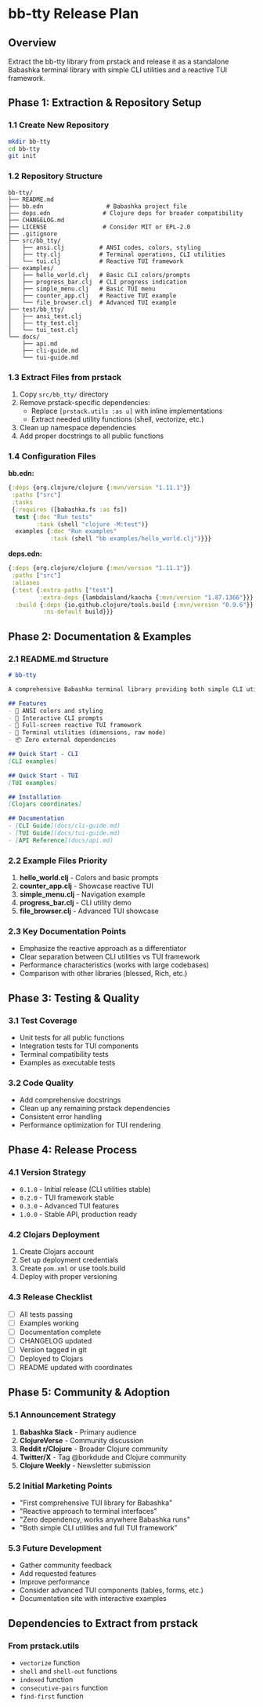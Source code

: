 # bb-tty Release Plan

## Overview
Extract the bb-tty library from prstack and release it as a standalone Babashka terminal library with simple CLI utilities and a reactive TUI framework.

## Phase 1: Extraction & Repository Setup

### 1.1 Create New Repository
```bash
mkdir bb-tty
cd bb-tty
git init
```

### 1.2 Repository Structure
```
bb-tty/
├── README.md
├── bb.edn                  # Babashka project file
├── deps.edn               # Clojure deps for broader compatibility
├── CHANGELOG.md
├── LICENSE                # Consider MIT or EPL-2.0
├── .gitignore
├── src/bb_tty/
│   ├── ansi.clj          # ANSI codes, colors, styling
│   ├── tty.clj           # Terminal operations, CLI utilities
│   └── tui.clj           # Reactive TUI framework
├── examples/
│   ├── hello_world.clj   # Basic CLI colors/prompts
│   ├── progress_bar.clj  # CLI progress indication
│   ├── simple_menu.clj   # Basic TUI menu
│   ├── counter_app.clj   # Reactive TUI example
│   └── file_browser.clj  # Advanced TUI example
├── test/bb_tty/
│   ├── ansi_test.clj
│   ├── tty_test.clj
│   └── tui_test.clj
└── docs/
    ├── api.md
    ├── cli-guide.md
    └── tui-guide.md
```

### 1.3 Extract Files from prstack
1. Copy `src/bb_tty/` directory
2. Remove prstack-specific dependencies:
   - Replace `[prstack.utils :as u]` with inline implementations
   - Extract needed utility functions (shell, vectorize, etc.)
3. Clean up namespace dependencies
4. Add proper docstrings to all public functions

### 1.4 Configuration Files

**bb.edn:**
```clojure
{:deps {org.clojure/clojure {:mvn/version "1.11.1"}}
 :paths ["src"]
 :tasks
 {:requires ([babashka.fs :as fs])
  test {:doc "Run tests"
        :task (shell "clojure -M:test")}
  examples {:doc "Run examples"
            :task (shell "bb examples/hello_world.clj")}}}
```

**deps.edn:**
```clojure
{:deps {org.clojure/clojure {:mvn/version "1.11.1"}}
 :paths ["src"]
 :aliases
 {:test {:extra-paths ["test"]
         :extra-deps {lambdaisland/kaocha {:mvn/version "1.87.1366"}}}
  :build {:deps {io.github.clojure/tools.build {:mvn/version "0.9.6"}}
          :ns-default build}}}
```

## Phase 2: Documentation & Examples

### 2.1 README.md Structure
```markdown
# bb-tty

A comprehensive Babashka terminal library providing both simple CLI utilities and a reactive TUI framework.

## Features
- 🎨 ANSI colors and styling
- 💬 Interactive CLI prompts
- 📱 Full-screen reactive TUI framework
- 🔧 Terminal utilities (dimensions, raw mode)
- 📦 Zero external dependencies

## Quick Start - CLI
[CLI examples]

## Quick Start - TUI
[TUI examples]

## Installation
[Clojars coordinates]

## Documentation
- [CLI Guide](docs/cli-guide.md)
- [TUI Guide](docs/tui-guide.md)
- [API Reference](docs/api.md)
```

### 2.2 Example Files Priority
1. **hello_world.clj** - Colors and basic prompts
2. **counter_app.clj** - Showcase reactive TUI
3. **simple_menu.clj** - Navigation example
4. **progress_bar.clj** - CLI utility demo
5. **file_browser.clj** - Advanced TUI showcase

### 2.3 Key Documentation Points
- Emphasize the reactive approach as a differentiator
- Clear separation between CLI utilities vs TUI framework
- Performance characteristics (works with large codebases)
- Comparison with other libraries (blessed, Rich, etc.)

## Phase 3: Testing & Quality

### 3.1 Test Coverage
- Unit tests for all public functions
- Integration tests for TUI components
- Terminal compatibility tests
- Examples as executable tests

### 3.2 Code Quality
- Add comprehensive docstrings
- Clean up any remaining prstack dependencies
- Consistent error handling
- Performance optimization for TUI rendering

## Phase 4: Release Process

### 4.1 Version Strategy
- `0.1.0` - Initial release (CLI utilities stable)
- `0.2.0` - TUI framework stable
- `0.3.0` - Advanced TUI features
- `1.0.0` - Stable API, production ready

### 4.2 Clojars Deployment
1. Create Clojars account
2. Set up deployment credentials
3. Create `pom.xml` or use tools.build
4. Deploy with proper versioning

### 4.3 Release Checklist
- [ ] All tests passing
- [ ] Examples working
- [ ] Documentation complete
- [ ] CHANGELOG updated
- [ ] Version tagged in git
- [ ] Deployed to Clojars
- [ ] README updated with coordinates

## Phase 5: Community & Adoption

### 5.1 Announcement Strategy
1. **Babashka Slack** - Primary audience
2. **ClojureVerse** - Community discussion
3. **Reddit r/Clojure** - Broader Clojure community
4. **Twitter/X** - Tag @borkdude and Clojure community
5. **Clojure Weekly** - Newsletter submission

### 5.2 Initial Marketing Points
- "First comprehensive TUI library for Babashka"
- "Reactive approach to terminal interfaces"
- "Zero dependency, works anywhere Babashka runs"
- "Both simple CLI utilities and full TUI framework"

### 5.3 Future Development
- Gather community feedback
- Add requested features
- Improve performance
- Consider advanced TUI components (tables, forms, etc.)
- Documentation site with interactive examples

## Dependencies to Extract from prstack

### From prstack.utils
- `vectorize` function
- `shell` and `shell-out` functions
- `indexed` function
- `consecutive-pairs` function
- `find-first` function
